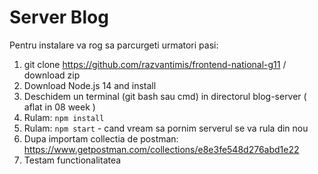# Server Blog

Pentru instalare va rog sa parcurgeti urmatori pasi:

1. git clone https://github.com/razvantimis/frontend-national-g11 / download zip
1. Download Node.js 14 and install
1. Deschidem un terminal (git bash sau cmd) in directorul blog-server ( aflat in 08 week )
1. Rulam: `npm install`
1. Rulam: `npm start` - cand vream sa pornim serverul se va rula din nou
1. Dupa importam collectia de postman: https://www.getpostman.com/collections/e8e3fe548d276abd1e22
1. Testam functionalitatea
